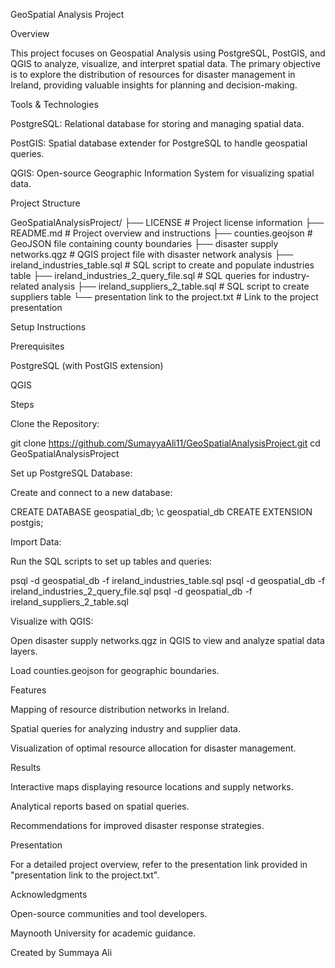 GeoSpatial Analysis Project

Overview

This project focuses on Geospatial Analysis using PostgreSQL, PostGIS, and QGIS to analyze, visualize, and interpret spatial data. The primary objective is to explore the distribution of resources for disaster management in Ireland, providing valuable insights for planning and decision-making.

Tools & Technologies

PostgreSQL: Relational database for storing and managing spatial data.

PostGIS: Spatial database extender for PostgreSQL to handle geospatial queries.

QGIS: Open-source Geographic Information System for visualizing spatial data.

Project Structure

GeoSpatialAnalysisProject/
├── LICENSE                               # Project license information
├── README.md                             # Project overview and instructions
├── counties.geojson                      # GeoJSON file containing county boundaries
├── disaster supply networks.qgz          # QGIS project file with disaster network analysis
├── ireland_industries_table.sql          # SQL script to create and populate industries table
├── ireland_industries_2_query_file.sql   # SQL queries for industry-related analysis
├── ireland_suppliers_2_table.sql         # SQL script to create suppliers table
└── presentation link to the project.txt  # Link to the project presentation

Setup Instructions

Prerequisites

PostgreSQL (with PostGIS extension)

QGIS

Steps

Clone the Repository:

git clone https://github.com/SumayyaAli11/GeoSpatialAnalysisProject.git
cd GeoSpatialAnalysisProject

Set up PostgreSQL Database:

Create and connect to a new database:

CREATE DATABASE geospatial_db;
\\c geospatial_db
CREATE EXTENSION postgis;

Import Data:

Run the SQL scripts to set up tables and queries:

psql -d geospatial_db -f ireland_industries_table.sql
psql -d geospatial_db -f ireland_industries_2_query_file.sql
psql -d geospatial_db -f ireland_suppliers_2_table.sql

Visualize with QGIS:

Open disaster supply networks.qgz in QGIS to view and analyze spatial data layers.

Load counties.geojson for geographic boundaries.

Features

Mapping of resource distribution networks in Ireland.

Spatial queries for analyzing industry and supplier data.

Visualization of optimal resource allocation for disaster management.

Results

Interactive maps displaying resource locations and supply networks.

Analytical reports based on spatial queries.

Recommendations for improved disaster response strategies.

Presentation

For a detailed project overview, refer to the presentation link provided in "presentation link to the project.txt".

Acknowledgments

Open-source communities and tool developers.

Maynooth University for academic guidance.

Created by Summaya Ali
